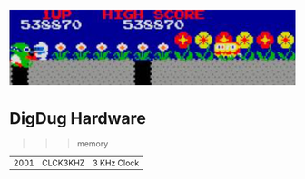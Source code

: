 ![Dig Dug](digdug.jpg)

# DigDug Hardware

>>> memory

|    |     |     |
| -------- | ------- | ----------------- |
| 2001     | CLCK3KHZ  | 3 KHz  Clock      |

